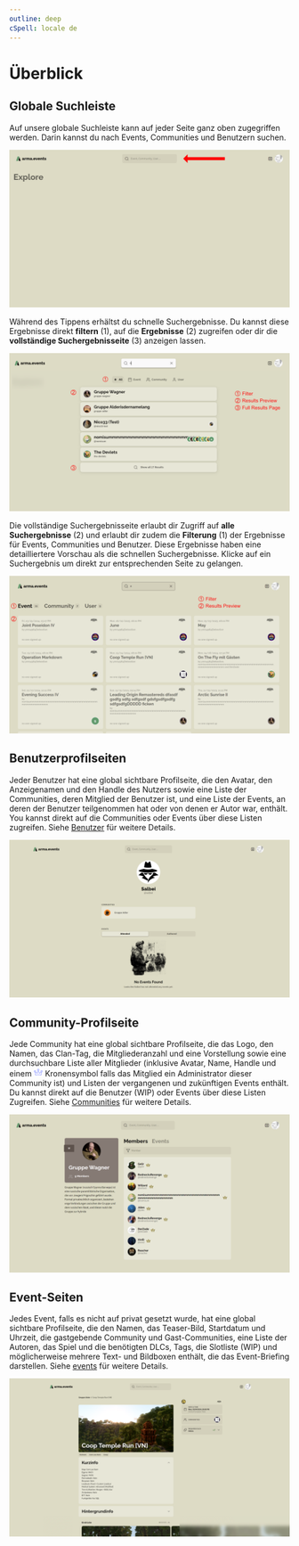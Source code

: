 ```yaml
---
outline: deep
cSpell: locale de
---
```


# Überblick

## Globale Suchleiste

Auf unsere globale Suchleiste kann auf jeder Seite ganz oben zugegriffen werden. Darin kannst du nach Events, Communities und Benutzern suchen.

![Globale Suchleiste](../images/overview/global-search-bar.webp "Globale Suchleiste")

Während des Tippens erhältst du schnelle Suchergebnisse. Du kannst diese Ergebnisse direkt **filtern** (1), auf die **Ergebnisse** (2) zugreifen oder dir die **vollständige Suchergebnisseite** (3) anzeigen lassen.

![Schnelle Suchergebnisse](../images/overview/quick-search-results.webp "Schnelle Suchergebnisse")

Die vollständige Suchergebnisseite erlaubt dir Zugriff auf **alle Suchergebnisse** (2) und erlaubt dir zudem die **Filterung** (1) der Ergebnisse für Events, Communities und Benutzer. Diese Ergebnisse haben eine detailliertere Vorschau als die schnellen Suchergebnisse. Klicke auf ein Suchergebnis um direkt zur entsprechenden Seite zu gelangen.

![Vollständige Suchergebnisse](../images/overview/full-search-results.webp "Vollständige Suchergebnisse")

## Benutzerprofilseiten

Jeder Benutzer hat eine global sichtbare Profilseite, die den Avatar, den Anzeigenamen und den Handle des Nutzers sowie eine Liste der Communities, deren Mitglied der Benutzer ist, und eine Liste der Events, an deren der Benutzer teilgenommen hat oder von denen er Autor war, enthält. You kannst direkt auf die Communities oder Events über diese Listen zugreifen. Siehe [Benutzer](./users "Benutzer") für weitere Details.

![Benutzerprofilseite](../images/overview/user-profile-page.webp "Benutzerprofilseite")

## Community-Profilseite

Jede Community hat eine global sichtbare Profilseite, die das Logo, den Namen, das Clan-Tag, die Mitgliederanzahl und eine Vorstellung sowie eine durchsuchbare Liste aller Mitglieder (inklusive Avatar, Name, Handle und einem <img src="../images/general/crown-text-color-2.svg" style="display:inline" width="16" height="16" alt="Krone"> Kronensymbol falls das Mitglied ein Administrator dieser Community ist) und Listen der vergangenen und zukünftigen Events enthält. Du kannst direkt auf die Benutzer (WIP) oder Events über diese Listen Zugreifen. Siehe [Communities](./communities "Communities") für weitere Details.

![CommunityProfilseite](../images/overview/community-profile-page.webp "CommunityProfilseite")

## Event-Seiten

Jedes Event, falls es nicht auf privat gesetzt wurde, hat eine global sichtbare Profilseite, die den Namen, das Teaser-Bild, Startdatum und Uhrzeit, die gastgebende Community und Gast-Communities, eine Liste der Autoren, das Spiel und die benötigten DLCs, Tags, die Slotliste (WIP) und möglicherweise mehrere Text- und Bildboxen enthält, die das Event-Briefing darstellen. Siehe [events](./events "Events") für weitere Details.

![Event-Seite](../images/overview/event-profile-page.webp "Event-Seite")
